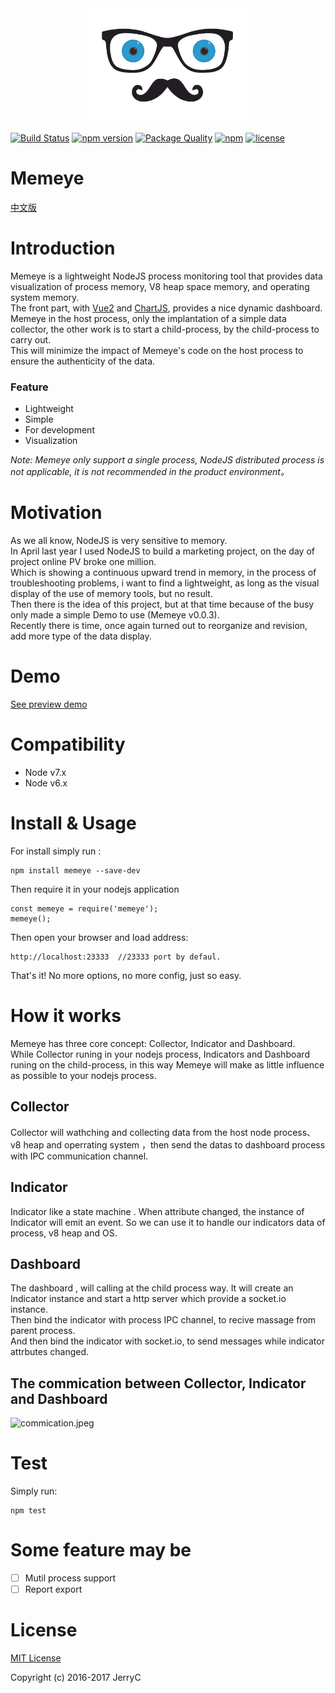 
<div align="center">
  <img width="256" heigth="256" src="/assets/memeye.png" alt="memeye logo">
</div>

[![Build Status](https://travis-ci.org/JerryC8080/Memeye.svg?branch=master)](https://travis-ci.org/JerryC8080/Memeye) 
[![npm version](https://badge.fury.io/js/memeye.svg)](https://badge.fury.io/js/memeye) 
[![Package Quality](http://npm.packagequality.com/shield/memeye.svg)](http://packagequality.com/#?package=memeye) 
[![npm](https://img.shields.io/npm/dt/memeye.svg)](https://www.npmjs.com/package/memeye)
[![license](https://img.shields.io/github/license/mashape/apistatus.svg)](https://github.com/JerryC8080/Memeye/blob/master/LICENSE) 

# Memeye
[中文版](README_zh.md)

# Introduction

Memeye is a lightweight NodeJS process monitoring tool that provides data visualization of process memory, V8 heap space memory, and operating system memory.    
The front part, with [Vue2](https://github.com/vuejs/vue) and [ChartJS](https://github.com/chartjs/Chart.js), provides a nice dynamic dashboard.    
Memeye in the host process, only the implantation of a simple data collector, the other work is to start a child-process, by the child-process to carry out.    
This will minimize the impact of Memeye's code on the host process to ensure the authenticity of the data.    

### Feature
- Lightweight
- Simple
- For development
- Visualization


*Note: Memeye only support a single process, NodeJS distributed process is not applicable, it is not recommended in the product environment。*

# Motivation
As we all know, NodeJS is very sensitive to memory.     
In April last year I used NodeJS to build a marketing project, on the day of project online PV broke one million.    
Which is showing a continuous upward trend in memory, in the process of troubleshooting problems, i want to find a lightweight, as long as the visual display of the use of memory tools, but no result.    
Then there is the idea of this project, but at that time because of the busy only made a simple Demo to use (Memeye v0.0.3).    
Recently there is time, once again turned out to reorganize and revision, add more type of the data display.    


# Demo
[See preview demo](http://jerryc8080.github.io/Memeye/)

# Compatibility
- Node v7.x
- Node v6.x

# Install & Usage

For install simply run : 

```
npm install memeye --save-dev
```

Then require it in your nodejs application

```
const memeye = require('memeye');
memeye();
```

Then open your browser and load address: 

```
http://localhost:23333  //23333 port by defaul.
```

That's it! No more options, no more config, just so easy.

# How it works

Memeye has three core concept: Collector, Indicator and Dashboard.    
While Collector runing in your nodejs process, Indicators and Dashboard runing on the child-process, in this way Memeye will make as little influence as possible to your nodejs process.    

## Collector
Collector will wathching and collecting data from the host node process、v8 heap and operrating system ，then send the datas to dashboard process with IPC communication channel.    

## Indicator
Indicator like a state machine . When attribute changed, the instance of Indicator will emit an event. So we can use it to handle our indicators data of process, v8 heap and OS.    

## Dashboard

The dashboard , will calling at the child process way. It will create an Indicator instance and start a http server which provide a socket.io instance.     
Then bind the indicator with process IPC channel, to recive massage from parent process.     
And then bind the indicator with socket.io, to send messages while indicator attrbutes changed.    

## The commication between Collector, Indicator and Dashboard

![commication.jpeg](http://obxj5yn80.bkt.clouddn.com/61A039DF1C61FEDE7DA26ED0E860C5D1.jpg)

# Test
Simply run:

```
npm test
``` 

# Some feature may be
- [ ] Mutil process support
- [ ] Report export

# License

[MIT License](LICENSE)

Copyright (c) 2016-2017 JerryC